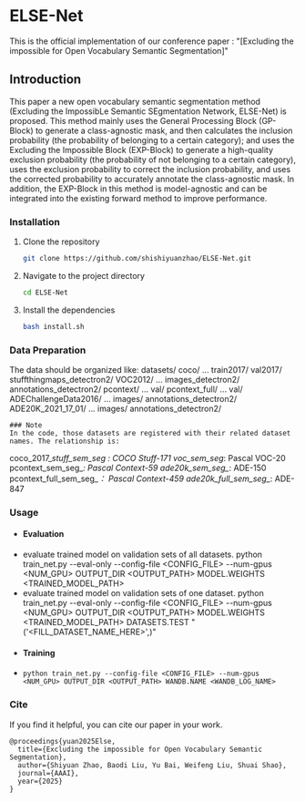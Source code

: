 # ELSE-Net
This is the official implementation of our conference paper : "[Excluding the impossible for Open Vocabulary Semantic Segmentation]"
## Introduction
This paper a new open vocabulary semantic segmentation method (Excluding the ImpossibLe Semantic SEgmentation Network, ELSE-Net) is proposed. This method mainly uses the General Processing Block (GP-Block) to generate a class-agnostic mask, and then calculates the inclusion probability (the probability of belonging to a certain category); and uses the Excluding the Impossible Block (EXP-Block) to generate a high-quality exclusion probability (the probability of not belonging to a certain category), uses the exclusion probability to correct the inclusion probability, and uses the corrected probability to accurately annotate the class-agnostic mask. In addition, the EXP-Block in this method is model-agnostic and can be integrated into the existing forward method to improve performance.
### Installation
1. Clone the repository
    ```sh
    git clone https://github.com/shishiyuanzhao/ELSE-Net.git
    ```
2. Navigate to the project directory
    ```sh
    cd ELSE-Net
    ```
3. Install the dependencies
    ```sh
    bash install.sh
    ```
### Data Preparation
The data should be organized like:
datasets/
    coco/
        ...
        train2017/
        val2017/
        stuffthingmaps_detectron2/
    VOC2012/
        ...
        images_detectron2/
        annotations_detectron2/
    pcontext/
        ...
        val/
    pcontext_full/
        ...
        val/
    ADEChallengeData2016/
        ...
        images/
        annotations_detectron2/
    ADE20K_2021_17_01/
        ...
        images/
        annotations_detectron2/        
```
### Note
In the code, those datasets are registered with their related dataset names. The relationship is:
```
coco_2017_*_stuff_sem_seg : COCO Stuff-171
voc_sem_seg_*: Pascal VOC-20
pcontext_sem_seg_*: Pascal Context-59
ade20k_sem_seg_*: ADE-150
pcontext_full_sem_seg_*： Pascal Context-459
ade20k_full_sem_seg_*: ADE-847
### Usage
- #### Evaluation
 - evaluate trained model on validation sets of all datasets.
  python train_net.py --eval-only --config-file <CONFIG_FILE> --num-gpus <NUM_GPU> OUTPUT_DIR <OUTPUT_PATH> MODEL.WEIGHTS <TRAINED_MODEL_PATH>
  - evaluate trained model on validation sets of one dataset.
  python train_net.py --eval-only --config-file <CONFIG_FILE> --num-gpus <NUM_GPU> OUTPUT_DIR <OUTPUT_PATH> MODEL.WEIGHTS <TRAINED_MODEL_PATH> DATASETS.TEST "('<FILL_DATASET_NAME_HERE>',)"
- #### Training
-     python train_net.py --config-file <CONFIG_FILE> --num-gpus <NUM_GPU> OUTPUT_DIR <OUTPUT_PATH> WANDB.NAME <WANDB_LOG_NAME>
### Cite 
If you find it helpful, you can cite our paper in your work.
```
@proceedings{yuan2025Else,
  title={Excluding the impossible for Open Vocabulary Semantic Segmentation},
  author={Shiyuan Zhao, Baodi Liu, Yu Bai, Weifeng Liu, Shuai Shao},
  journal={AAAI},
  year={2025}
}
```
